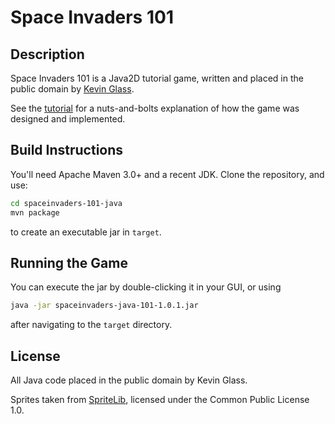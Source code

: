 # Space Invaders 101

## Description

Space Invaders 101 is a Java2D tutorial game, written and placed in the public domain by [Kevin Glass].

See the [tutorial] for a nuts-and-bolts explanation of how the game was designed and implemented.

[Kevin Glass]:http://www.cokeandcode.com/
[tutorial]:https://github.com/marcliberatore/spaceinvaders-101-java/blob/master/TUTORIAL.md

## Build Instructions

You'll need Apache Maven 3.0+ and a recent JDK. Clone the repository, and use:

```bash
cd spaceinvaders-101-java
mvn package
```

to create an executable jar in `target`. 

## Running the Game

You can execute the jar by double-clicking it in your GUI, or using

```bash
java -jar spaceinvaders-java-101-1.0.1.jar
```

after navigating to the `target` directory.

## License

All Java code placed in the public domain by Kevin Glass.

Sprites taken from [SpriteLib], licensed under the Common Public License 1.0.

[SpriteLib]:http://www.widgetworx.com/widgetworx/portfolio/spritelib.html
